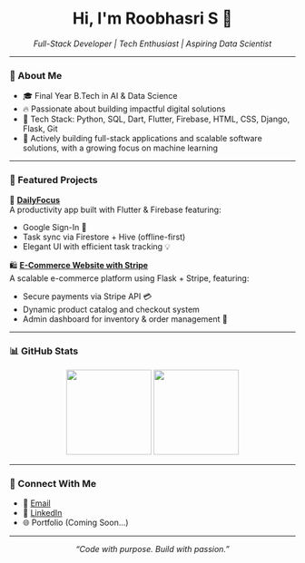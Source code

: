<h1 align="center">Hi, I'm Roobhasri S 👋</h1>

<p align="center">
  <i>Full-Stack Developer | Tech Enthusiast | Aspiring Data Scientist</i>
</p>

---

### 🧠 About Me

- 🎓 Final Year B.Tech in AI & Data Science  
- 🔥 Passionate about building impactful digital solutions  
- 🧰 Tech Stack: Python, SQL, Dart, Flutter, Firebase, HTML, CSS, Django, Flask, Git  
- 🚀 Actively building full-stack applications and scalable software solutions, with a growing focus on machine learning

---

### 📌 Featured Projects

🚀 **[DailyFocus](https://github.com/Roobha/dailyfocus)**  
A productivity app built with Flutter & Firebase featuring:
- Google Sign-In 🔐  
- Task sync via Firestore + Hive (offline-first)  
- Elegant UI with efficient task tracking 💡  

🛍️ **[E-Commerce Website with Stripe](https://github.com/Roobha/ecommerce-flask-stripe)**  
A scalable e-commerce platform using Flask + Stripe, featuring:
- Secure payments via Stripe API 💳  
- Dynamic product catalog and checkout system  
- Admin dashboard for inventory & order management 🛒  

---

### 📊 GitHub Stats

<p align="center">
  <img src="https://github-readme-stats.vercel.app/api?username=Roobha&show_icons=true&theme=radical" height="150" />
  <img src="https://github-readme-stats.vercel.app/api/top-langs/?username=Roobha&layout=compact&theme=radical" height="150"/>
</p>

---

### 🔗 Connect With Me

- 📧 [Email](mailto:roobhoffl@gmail.com)  
- 💼 [LinkedIn](https://www.linkedin.com/in/roobhasri-s)  
- 🌐 Portfolio (Coming Soon...)

---

<p align="center"><i>“Code with purpose. Build with passion.”</i></p>

